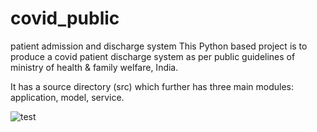 # covid_public
patient admission and discharge system
This Python based project is to produce a covid patient discharge system as per public guidelines of ministry of health & family welfare, India.

It has a source directory (src) which further has three main modules: application, model, service.

![test](https://github.com/neharana4486/covid_public/tree/Slide1.jpg?raw=true)
